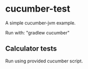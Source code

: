 # cucumber-test
A simple cucumber-jvm example. 

Run with: "gradlew cucumber"

## Calculator tests
Run using provided cucumber script.
